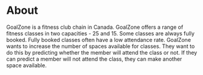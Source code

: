 # **About**

GoalZone is a fitness club chain in Canada.
GoalZone offers a range of fitness classes in two capacities - 25 and 15. Some classes are always fully booked. Fully booked classes often have a low attendance rate. GoalZone wants to increase the number of spaces available for classes. They want to do this by predicting whether the member will attend the class or not. If they can predict a member will not attend the class, they can make another space available.